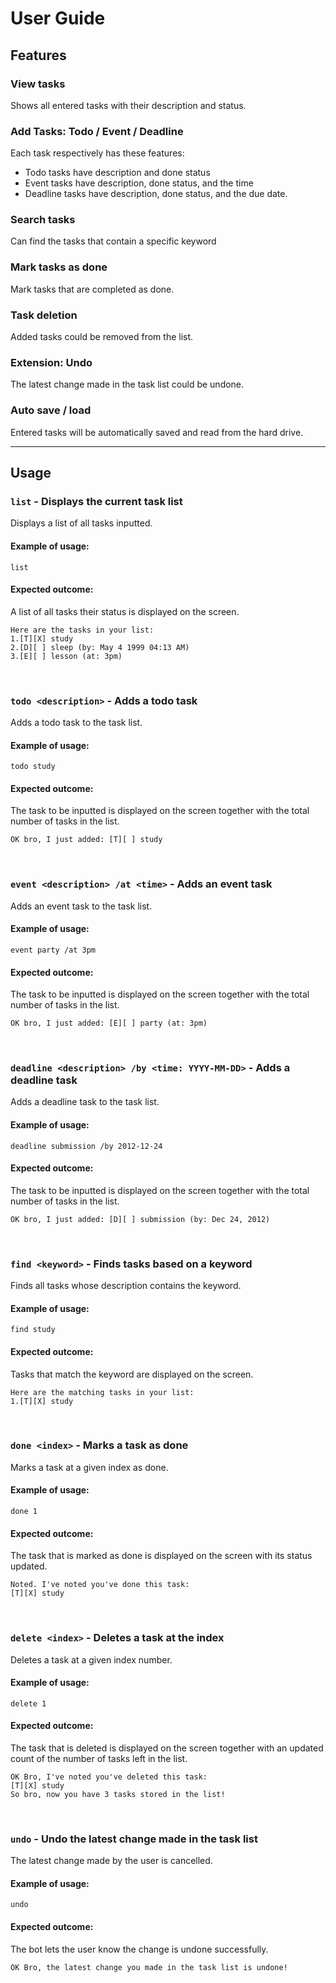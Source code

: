 # User Guide

## Features


### View tasks

Shows all entered tasks with their description and status.

### Add Tasks: Todo / Event / Deadline

Each task respectively has these features:
* Todo tasks have description and done status
* Event tasks have description, done status, and the time
* Deadline tasks have description, done status, and the due date.

### Search tasks

Can find the tasks that contain a specific keyword

### Mark tasks as done

Mark tasks that are completed as done.

### Task deletion

Added tasks could be removed from the list.

### Extension: Undo

The latest change made in the task list could be undone.

### Auto save / load

Entered tasks will be automatically saved and read from the hard drive.
***

## Usage

### `list` - Displays the current task list

Displays a list of all tasks inputted.

#### Example of usage:

`list`

#### Expected outcome:

A list of all tasks their status is displayed on the screen.

```
Here are the tasks in your list:
1.[T][X] study
2.[D][ ] sleep (by: May 4 1999 04:13 AM)
3.[E][ ] lesson (at: 3pm)
```
<br>

### `todo <description>` - Adds a todo task

Adds a todo task to the task list.

#### Example of usage:

`todo study`

#### Expected outcome:

The task to be inputted is displayed on the screen together with the total number of tasks in the list.

```
OK bro, I just added: [T][ ] study
```

<br>

### `event <description> /at <time>` - Adds an event task

Adds an event task to the task list.

#### Example of usage:

`event party /at 3pm`

#### Expected outcome:

The task to be inputted is displayed on the screen together with the total number of tasks in the list.

```
OK bro, I just added: [E][ ] party (at: 3pm)

```
<br>

### `deadline <description> /by <time: YYYY-MM-DD>` - Adds a deadline task

Adds a deadline task to the task list.

#### Example of usage:

`deadline submission /by 2012-12-24`

#### Expected outcome:

The task to be inputted is displayed on the screen together with the total number of tasks in the list.

```
OK bro, I just added: [D][ ] submission (by: Dec 24, 2012)

```
<br>

### `find <keyword>` - Finds tasks based on a keyword

Finds all tasks whose description contains the keyword.

#### Example of usage:

`find study`

#### Expected outcome:

Tasks that match the keyword are displayed on the screen.

```
Here are the matching tasks in your list:
1.[T][X] study
```
<br>

### `done <index>` - Marks a task as done

Marks a task at a given index as done.

#### Example of usage:

`done 1`

#### Expected outcome:

The task that is marked as done is displayed on the screen with its status updated.

```
Noted. I've noted you've done this task:
[T][X] study
```
<br>

### `delete <index>` - Deletes a task at the index

Deletes a task at a given index number.

#### Example of usage:

`delete 1`

#### Expected outcome:

The task that is deleted is displayed on the screen together with an updated count of the number of tasks left in the list.

```
OK Bro, I've noted you've deleted this task:
[T][X] study
So bro, now you have 3 tasks stored in the list!
```

<br>

### `undo` - Undo the latest change made in the task list

The latest change made by the user is cancelled.

#### Example of usage:

`undo`

#### Expected outcome:

The bot lets the user know the change is undone successfully.

```
OK Bro, the latest change you made in the task list is undone!
```
